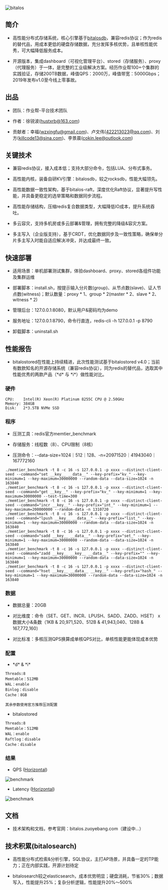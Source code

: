 ![bitalos](./docs/bitalos.png)

## 简介

- 高性能分布式存储系统，核心引擎基于[bitalosdb](https://github.com/zuoyebang/bitalosdb/blob/main/README_CN.md)，兼容redis协议；作为redis的替代品，用成本更低的硬盘存储数据，充分发挥多核优势，且单核性能优秀，可大幅降低服务成本。

- 开源版本，集成dashboard（可视化管理平台）、stored（存储服务）、proxy（代理服务）于一体，是完整的工业级解决方案。经历作业帮100+个集群的实践验证，存储200TB数据，峰值QPS：2000万，峰值带宽：5000Gbps；2019年发布v1.0至今线上零事故。

## 出品

- 团队：作业帮-平台技术团队

- 作者：徐锐波(hustxrb@163.com)

- 贡献者：幸福(wzxingfu@gmail.com)、卢文伟(422213023@qq.com)、刘方(killcode13@sina.com)、李景晨(cokin.lee@outlook.com)

## 关键技术

- 兼容redis协议，接入成本低；支持大部分命令，包括LUA、分布式事务。

- 高性能内核，装备自研KV引擎：bitalosdb，较之rocksdb，性能大幅领先。

- 高性能数据一致性架构，基于bitalos-raft，深度优化Raft协议，显著提升写性能，并具备更稳定的选举策略和数据同步流程。

- 高性能存储结构，压缩redis复合数据类型，大幅降低IO成本，提升系统吞吐。

- 多云容灾，支持多机房或多云部署&管理，拥有完整的降级&容灾方案。

- 多主写入（企业版支持），基于CRDT，优化数据同步及一致性策略，确保单分片多主写入时能自适应解决冲突，并达成最终一致。

## 快速部署

- 适用场景：单机部署测试集群，体验dashboard、proxy、stored各组件功能及集群运维

- 部署脚本：install.sh，按提示输入分片数(group)、从节点数(slave)、证人节点数(witness)；默认数量：proxy * 1、group * 2(master * 2、slave * 2、witness * 2)

- 管理后台：127.0.0.1:8080，默认用户&密码均为demo

- 服务地址：127.0.0.1:8790，命令行直连，redis-cli -h 127.0.0.1 -p 8790

- 卸载脚本：uninstall.sh

## 性能报告

- bitalostored在性能上持续精进，此次性能测试基于bitalostored v4.0；当前有数款知名的开源存储系统（兼容redis协议），同为redis的替代品，选取其中性能优秀的两款产品（\*d\* 与 \*i\*）做性能对比。

### 硬件

```
CPU:    Intel(R) Xeon(R) Platinum 8255C CPU @ 2.50GHz
Memory: 384GB
Disk:   2*3.5TB NVMe SSD
```

### 程序

- 压测工具：redis官方memtier_benchmark

- 存储服务：线程数（8）、CPU限制（8核）

- 压测命令：--data-size=1024｜512｜128、-n=20971520｜41943040｜167772160

```
./memtier_benchmark -t 8 -c 16 -s 127.0.0.1 -p xxxx --distinct-client-seed --command="set __key__ __data__" --key-prefix="kv_" --key-minimum=1 --key-maximum=30000000 --random-data --data-size=1024 -n 163840
./memtier_benchmark -t 8 -c 16 -s 127.0.0.1 -p xxxx --distinct-client-seed --command="get __key__" --key-prefix="kv_" --key-minimum=1 --key-maximum=30000000 --test-time=300
./memtier_benchmark -t 8 -c 16 -s 127.0.0.1 -p xxxx --distinct-client-seed --command="incr __key__" --key-prefix="int_" --key-minimum=1 --key-maximum=200000000 --random-data -n 1310720
./memtier_benchmark -t 8 -c 16 -s 127.0.0.1 -p xxxx --distinct-client-seed --command="lpush __key__ __data__" --key-prefix="list_" --key-minimum=1 --key-maximum=30000000 --random-data --data-size=1024 -n 163840
./memtier_benchmark -t 8 -c 16 -s 127.0.0.1 -p xxxx --distinct-client-seed --command="sadd __key__ __data__" --key-prefix="set_" --key-minimum=1 --key-maximum=30000000 --random-data --data-size=1024 -n 163840
./memtier_benchmark -t 8 -c 16 -s 127.0.0.1 -p xxxx --distinct-client-seed --command="zadd __key__ __key__ __data__" --key-prefix="" --key-minimum=1 --key-maximum=30000000 --random-data --data-size=1024 -n 163840
./memtier_benchmark -t 8 -c 16 -s 127.0.0.1 -p xxxx --distinct-client-seed --command="hset __key__ __data__ __key__" --key-prefix="hash_" --key-minimum=1 --key-maximum=30000000 --random-data --data-size=1024 -n 163840
```

### 数据

- 数据总量：20GB

- 对比维度：命令（SET、GET、INCR、LPUSH、SADD、ZADD、HSET） x 数据大小&条数（1KB & 20,971,520、512B & 41,943,040、128B & 167,772,160）

- 对比标准：多核压测QPS换算成单核QPS对比，单核性能更能体现成本优势

### 配置

- \*d\* & \*i\*

```
Threads:8
Memtable：512MB
WAL：enable
Binlog：disable
Cache：8GB

其余参数使用官方推荐压测配置
```

- bitalostored

```
Threads:8
Memtable：512MB
WAL：enable
Raftlog：disable
Cache：disable
```

### 结果

- QPS ([Horizontal](./docs/benchmark-qps.png))

![benchmark](./docs/benchmark-qps-vertical.png)

- Latency ([Horizontal](./docs/benchmark-latency.png))

![benchmark](./docs/benchmark-latency-vertical.png)

## 文档

- 技术架构和文档，参考官网：bitalos.zuoyebang.com（建设中...）

## 技术积累(bitalosearch)

- 高性能分布式检索&分析引擎，SQL协议，主打AP场景，并具备一定的TP能力；正在内部实践，开源计划待定

- bitalosearch较之elasticsearch，成本优势明显；硬盘消耗，节省30%；数据写入，性能提升25%；复杂分析逻辑，性能提升20%～500%